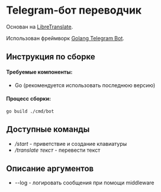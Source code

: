 **Telegram-бот переводчик**
========================
Основан на [LibreTranslate](https://github.com/LibreTranslate/LibreTranslate). 

Использован фреймворк [Golang Telegram Bot](https://github.com/go-telegram/bot).

Инструкция по сборке
-----------------------
#### Требуемые компоненты:
* Go (рекомендуется использовать последнюю версию)

#### Процесс сборки:
```shell
go build ./cmd/bot
```

Доступные команды
-----------------
* */start* - приветствие и создание клавиатуры
* */translate текст* - перевести текст

Описание аргументов
-------------
* --log - логировать сообщения при помощи middleware